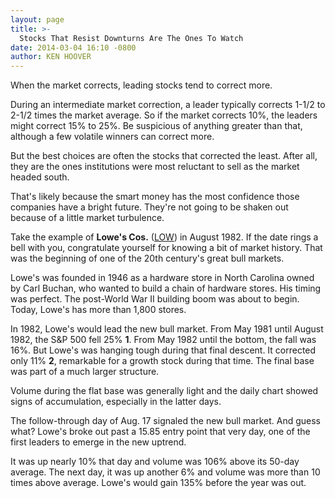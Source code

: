 ```yaml
---
layout: page
title: >-
  Stocks That Resist Downturns Are The Ones To Watch
date: 2014-03-04 16:10 -0800
author: KEN HOOVER
---
```





When the market corrects, leading stocks tend to correct more.


During an intermediate market correction, a leader typically corrects 1-1/2 to 2-1/2 times the market average. So if the market corrects 10%, the leaders might correct 15% to 25%. Be suspicious of anything greater than that, although a few volatile winners can correct more.


But the best choices are often the stocks that corrected the least. After all, they are the ones institutions were most reluctant to sell as the market headed south.


That's likely because the smart money has the most confidence those companies have a bright future. They're not going to be shaken out because of a little market turbulence.


Take the example of **Lowe's Cos.** ([LOW](https://research.investors.com/quote.aspx?symbol=LOW)) in August 1982. If the date rings a bell with you, congratulate yourself for knowing a bit of market history. That was the beginning of one of the 20th century's great bull markets.


Lowe's was founded in 1946 as a hardware store in North Carolina owned by Carl Buchan, who wanted to build a chain of hardware stores. His timing was perfect. The post-World War II building boom was about to begin. Today, Lowe's has more than 1,800 stores.


In 1982, Lowe's would lead the new bull market. From May 1981 until August 1982, the S&P 500 fell 25% **1**. From May 1982 until the bottom, the fall was 16%. But Lowe's was hanging tough during that final descent. It corrected only 11% **2**, remarkable for a growth stock during that time. The final base was part of a much larger structure.


Volume during the flat base was generally light and the daily chart showed signs of accumulation, especially in the latter days.


The follow-through day of Aug. 17 signaled the new bull market. And guess what? Lowe's broke out past a 15.85 entry point that very day, one of the first leaders to emerge in the new uptrend.


It was up nearly 10% that day and volume was 106% above its 50-day average. The next day, it was up another 6% and volume was more than 10 times above average. Lowe's would gain 135% before the year was out.




